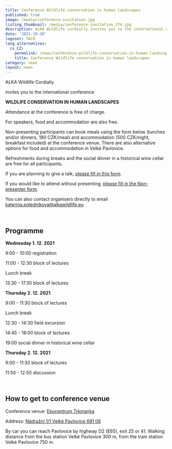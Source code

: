 ```yaml
---
title: Conference Wildlife conservation in human landscapes
published: true
image: /media/conference-invitation.jpg
listing_thumbnail: /media/conference-invitation_274.jpg
description: ALKA Wildlife cordially invites you to the international conference.
date: '2021-10-20'
logoset: TACR
lang_alternatives:
  cs_CZ:
    permalink: /news/conference-wildlife-conservation-in-human-landscapes
    title: Conference Wildlife conservation in human landscapes
category: news
layout: news
---
```

ALKA Wildlife Cordially

invites you to the international conference

**WILDLIFE CONSERVATION IN HUMAN LANDSCAPES**

Attendance at the conference is free of charge.

For speakers, food and accommodation are also free.  

Non-presenting participants can book meals using the form below (lunches and/or dinners, 180 CZK/meal) and accommodation (500 CZK/night, breakfast included) at the conference venue. There are also alternative options for food and accommodation in Velké Pavlovice. 

Refreshments during breaks and the social dinner in a historical wine cellar are free for all participants.

If you are planning to give a talk, [please fill in this form](https://docs.google.com/forms/d/e/1FAIpQLSeKNJMCr4l_w52KX_KttMrG7mHYaQio54Ajytzl4JzW1IR8eQ/viewform).

If you would like to attend without presenting, [please fill in the Non-presenter form](https://docs.google.com/forms/d/e/1FAIpQLScGqNV0PMyQpLXwPYc5AulPq8Z_sJ3BSnwUrr8OUG6I7w5SyA/viewform).

You can also contact organisers directly to email katerina.polednikova@alkawildlife.eu

<br/>

## Programme

**Wednesday 1. 12. 2021**

9:00 - 10:00 registration

11:00 - 12:30 block of lectures

Lunch break

13.30 - 17.30 block of lectures

**Thursday 2. 12. 2021**

9:00 - 11:30 block of lectures

Lunch break

12:30 - 14:30 field excursion

14:45 - 18:00 block of lectures

19:00 social dinner in historical wine cellar

**Thursday 2. 12. 2021**

9:00 - 11:30 block of lectures

11:50 - 12:50 discussion

<br/>

## How to get to conference venue

Conference venue: [Ekocentrum Trkmanka](https://www.ekocentrum-trkmanka.com/)

Address: [Nádražní 1/1 Velké Pavlovice 691 06](https://www.google.com/maps/place/Ekocentrum+Trkmanka,+p%C5%99%C3%ADsp%C4%9Bvkov%C3%A1+organizace/@48.8962326,16.819128,15z/data=!4m5!3m4!1s0x0:0xb84de4b58578a885!8m2!3d48.8962326!4d16.819128?sa=X&ved=2ahUKEwitkLrhqdbzAhUosKQKHcZYA3AQ_BJ6BAhbEAU&shorturl=1)

By car you can reach Pavlovice by highway D2 (E65), exit 25 or 41. Walking distance from the bus station Velké Pavlovice 300 m, from the train station Velké Pavlovice 750 m.
